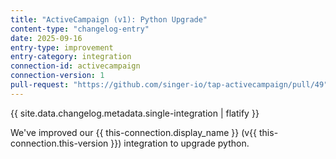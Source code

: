 ```yaml
---
title: "ActiveCampaign (v1): Python Upgrade"
content-type: "changelog-entry"
date: 2025-09-16
entry-type: improvement
entry-category: integration
connection-id: activecampaign
connection-version: 1
pull-request: "https://github.com/singer-io/tap-activecampaign/pull/49"
---
```

{{ site.data.changelog.metadata.single-integration | flatify }}

We've improved our {{ this-connection.display_name }} (v{{ this-connection.this-version }}) integration to upgrade python.